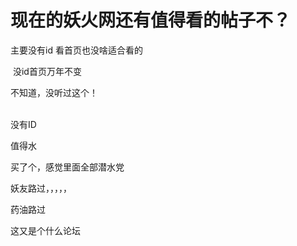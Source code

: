 # 现在的妖火网还有值得看的帖子不？


主要没有id 看首页也没啥适合看的

<img src="static/image/smiley/yct/012.gif" smilieid="31" border="0" alt="" /> 没id首页万年不变

不知道，没听过这个！<br />
<br />
<img src="static/image/smiley/default/time.gif" smilieid="15" border="0" alt="" /><img src="static/image/smiley/default/time.gif" smilieid="15" border="0" alt="" /><img src="static/image/smiley/default/time.gif" smilieid="15" border="0" alt="" />

没有ID

值得水

买了个，感觉里面全部潜水党

妖友路过，，，，，

药油路过

这又是个什么论坛
